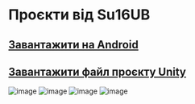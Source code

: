 # Проєкти від Su16UB

## [Завантажити на Android](https://github.com/robocode-pb/RC2024/raw/main/Su/Su16UB/Su16UB02/Su06UB02CatPlatformer.apk?download=)

## [Завантажити файл проєкту Unity](https://github.com/robocode-pb/RC2024/raw/main/Su/Su16UB/Su16UB02/Su06UB02CatPlatformer.unitypackage?download=)

![image](https://github.com/robocode-pb/RC2024/assets/172953581/7a9f6398-bea4-42cd-a572-4bfeb3ae5584)
![image](https://github.com/robocode-pb/RC2024/assets/172953581/7f1b8d1b-ff71-429f-b32a-9978a3ff33e2)
![image](https://github.com/robocode-pb/RC2024/assets/172953581/476a1a62-673f-47bb-b336-43009b84ed99)
![image](https://github.com/robocode-pb/RC2024/assets/172953581/7005925f-fbc7-4c64-a424-50838aef2e24)
